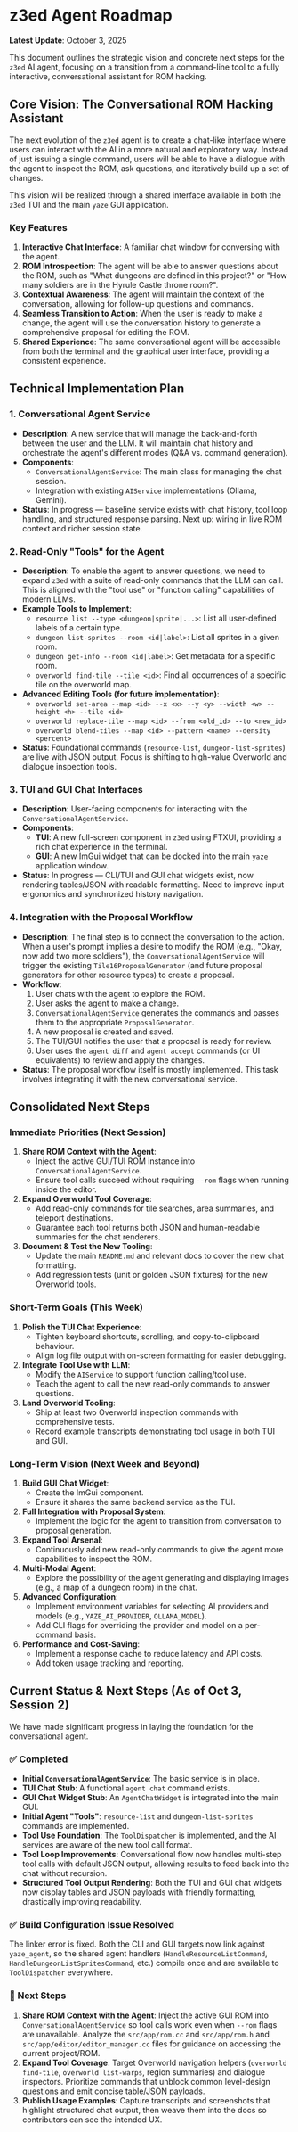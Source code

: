 # z3ed Agent Roadmap

**Latest Update**: October 3, 2025

This document outlines the strategic vision and concrete next steps for the `z3ed` AI agent, focusing on a transition from a command-line tool to a fully interactive, conversational assistant for ROM hacking.

## Core Vision: The Conversational ROM Hacking Assistant

The next evolution of the `z3ed` agent is to create a chat-like interface where users can interact with the AI in a more natural and exploratory way. Instead of just issuing a single command, users will be able to have a dialogue with the agent to inspect the ROM, ask questions, and iteratively build up a set of changes.

This vision will be realized through a shared interface available in both the `z3ed` TUI and the main `yaze` GUI application.

### Key Features
1.  **Interactive Chat Interface**: A familiar chat window for conversing with the agent.
2.  **ROM Introspection**: The agent will be able to answer questions about the ROM, such as "What dungeons are defined in this project?" or "How many soldiers are in the Hyrule Castle throne room?".
3.  **Contextual Awareness**: The agent will maintain the context of the conversation, allowing for follow-up questions and commands.
4.  **Seamless Transition to Action**: When the user is ready to make a change, the agent will use the conversation history to generate a comprehensive proposal for editing the ROM.
5.  **Shared Experience**: The same conversational agent will be accessible from both the terminal and the graphical user interface, providing a consistent experience.

## Technical Implementation Plan

### 1. Conversational Agent Service
- **Description**: A new service that will manage the back-and-forth between the user and the LLM. It will maintain chat history and orchestrate the agent's different modes (Q&A vs. command generation).
- **Components**:
    - `ConversationalAgentService`: The main class for managing the chat session.
    - Integration with existing `AIService` implementations (Ollama, Gemini).
- **Status**: In progress — baseline service exists with chat history, tool loop handling, and structured response parsing. Next up: wiring in live ROM context and richer session state.

### 2. Read-Only "Tools" for the Agent
- **Description**: To enable the agent to answer questions, we need to expand `z3ed` with a suite of read-only commands that the LLM can call. This is aligned with the "tool use" or "function calling" capabilities of modern LLMs.
- **Example Tools to Implement**:
    - `resource list --type <dungeon|sprite|...>`: List all user-defined labels of a certain type.
    - `dungeon list-sprites --room <id|label>`: List all sprites in a given room.
    - `dungeon get-info --room <id|label>`: Get metadata for a specific room.
    - `overworld find-tile --tile <id>`: Find all occurrences of a specific tile on the overworld map.
- **Advanced Editing Tools (for future implementation)**:
    - `overworld set-area --map <id> --x <x> --y <y> --width <w> --height <h> --tile <id>`
    - `overworld replace-tile --map <id> --from <old_id> --to <new_id>`
    - `overworld blend-tiles --map <id> --pattern <name> --density <percent>`
- **Status**: Foundational commands (`resource-list`, `dungeon-list-sprites`) are live with JSON output. Focus is shifting to high-value Overworld and dialogue inspection tools.

### 3. TUI and GUI Chat Interfaces
- **Description**: User-facing components for interacting with the `ConversationalAgentService`.
- **Components**:
    - **TUI**: A new full-screen component in `z3ed` using FTXUI, providing a rich chat experience in the terminal.
    - **GUI**: A new ImGui widget that can be docked into the main `yaze` application window.
- **Status**: In progress — CLI/TUI and GUI chat widgets exist, now rendering tables/JSON with readable formatting. Need to improve input ergonomics and synchronized history navigation.

### 4. Integration with the Proposal Workflow
- **Description**: The final step is to connect the conversation to the action. When a user's prompt implies a desire to modify the ROM (e.g., "Okay, now add two more soldiers"), the `ConversationalAgentService` will trigger the existing `Tile16ProposalGenerator` (and future proposal generators for other resource types) to create a proposal.
- **Workflow**:
    1. User chats with the agent to explore the ROM.
    2. User asks the agent to make a change.
    3. `ConversationalAgentService` generates the commands and passes them to the appropriate `ProposalGenerator`.
    4. A new proposal is created and saved.
    5. The TUI/GUI notifies the user that a proposal is ready for review.
    6. User uses the `agent diff` and `agent accept` commands (or UI equivalents) to review and apply the changes.
- **Status**: The proposal workflow itself is mostly implemented. This task involves integrating it with the new conversational service.

## Consolidated Next Steps

### Immediate Priorities (Next Session)
1.  **Share ROM Context with the Agent**:
    - Inject the active GUI/TUI ROM instance into `ConversationalAgentService`.
    - Ensure tool calls succeed without requiring `--rom` flags when running inside the editor.
2.  **Expand Overworld Tool Coverage**:
    - Add read-only commands for tile searches, area summaries, and teleport destinations.
    - Guarantee each tool returns both JSON and human-readable summaries for the chat renderers.
3.  **Document & Test the New Tooling**:
    - Update the main `README.md` and relevant docs to cover the new chat formatting.
    - Add regression tests (unit or golden JSON fixtures) for the new Overworld tools.

### Short-Term Goals (This Week)
1.  **Polish the TUI Chat Experience**:
    - Tighten keyboard shortcuts, scrolling, and copy-to-clipboard behaviour.
    - Align log file output with on-screen formatting for easier debugging.
2.  **Integrate Tool Use with LLM**:
    - Modify the `AIService` to support function calling/tool use.
    - Teach the agent to call the new read-only commands to answer questions.
3.  **Land Overworld Tooling**:
    - Ship at least two Overworld inspection commands with comprehensive tests.
    - Record example transcripts demonstrating tool usage in both TUI and GUI.

### Long-Term Vision (Next Week and Beyond)
1.  **Build GUI Chat Widget**:
    - Create the ImGui component.
    - Ensure it shares the same backend service as the TUI.
2.  **Full Integration with Proposal System**:
    - Implement the logic for the agent to transition from conversation to proposal generation.
3.  **Expand Tool Arsenal**:
    - Continuously add new read-only commands to give the agent more capabilities to inspect the ROM.
4.  **Multi-Modal Agent**:
    - Explore the possibility of the agent generating and displaying images (e.g., a map of a dungeon room) in the chat.
5.  **Advanced Configuration**:
    - Implement environment variables for selecting AI providers and models (e.g., `YAZE_AI_PROVIDER`, `OLLAMA_MODEL`).
    - Add CLI flags for overriding the provider and model on a per-command basis.
6.  **Performance and Cost-Saving**:
    - Implement a response cache to reduce latency and API costs.
    - Add token usage tracking and reporting.

## Current Status & Next Steps (As of Oct 3, Session 2)

We have made significant progress in laying the foundation for the conversational agent.

### ✅ Completed
- **Initial `ConversationalAgentService`**: The basic service is in place.
- **TUI Chat Stub**: A functional `agent chat` command exists.
- **GUI Chat Widget Stub**: An `AgentChatWidget` is integrated into the main GUI.
- **Initial Agent "Tools"**: `resource-list` and `dungeon-list-sprites` commands are implemented.
- **Tool Use Foundation**: The `ToolDispatcher` is implemented, and the AI services are aware of the new tool call format.
 - **Tool Loop Improvements**: Conversational flow now handles multi-step tool calls with default JSON output, allowing results to feed back into the chat without recursion.
- **Structured Tool Output Rendering**: Both the TUI and GUI chat widgets now display tables and JSON payloads with friendly formatting, drastically improving readability.

### ✅ Build Configuration Issue Resolved
The linker error is fixed. Both the CLI and GUI targets now link against `yaze_agent`, so the shared agent handlers (`HandleResourceListCommand`, `HandleDungeonListSpritesCommand`, etc.) compile once and are available to `ToolDispatcher` everywhere.

### 🚀 Next Steps
1.  **Share ROM Context with the Agent**: Inject the active GUI ROM into `ConversationalAgentService` so tool calls work even when `--rom` flags are unavailable. Analyze the `src/app/rom.cc` and `src/app/rom.h` and `src/app/editor/editor_manager.cc` files for guidance on accessing the current project/ROM.
2.  **Expand Tool Coverage**: Target Overworld navigation helpers (`overworld find-tile`, `overworld list-warps`, region summaries) and dialogue inspectors. Prioritize commands that unblock common level-design questions and emit concise table/JSON payloads.
3.  **Publish Usage Examples**: Capture transcripts and screenshots that highlight structured chat output, then weave them into the docs so contributors can see the intended UX.